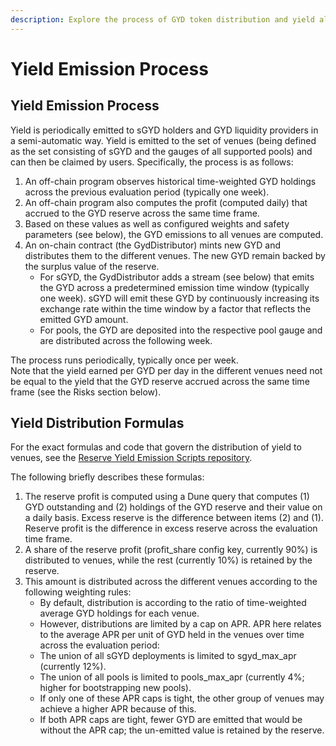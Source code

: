 ```yaml
---
description: Explore the process of GYD token distribution and yield allocation
---
```


# Yield Emission Process

## Yield Emission Process

Yield is periodically emitted to sGYD holders and GYD liquidity providers in a semi-automatic way. Yield is emitted to the set of venues (being defined as the set consisting of sGYD and the gauges of all supported pools) and can then be claimed by users. Specifically, the process is as follows:

1. An off-chain program observes historical time-weighted GYD holdings across the previous evaluation period (typically one week).
2. An off-chain program also computes the profit (computed daily) that accrued to the GYD reserve across the same time frame.
3. Based on these values as well as configured weights and safety parameters (see below), the GYD emissions to all venues are computed.
4. An on-chain contract (the GydDistributor) mints new GYD and distributes them to the different venues. The new GYD remain backed by the surplus value of the reserve.
   * For sGYD, the GydDistributor adds a stream (see below) that emits the GYD across a predetermined emission time window (typically one week). sGYD will emit these GYD by continuously increasing its exchange rate within the time window by a factor that reflects the emitted GYD amount.
   * For pools, the GYD are deposited into the respective pool gauge and are distributed across the following week.

The process runs periodically, typically once per week.\
Note that the yield earned per GYD per day in the different venues need not be equal to the yield that the GYD reserve accrued across the same time frame (see the Risks section below).

## Yield Distribution Formulas

For the exact formulas and code that govern the distribution of yield to venues, see the [Reserve Yield Emission Scripts repository](https://github.com/gyrostable/reserve-yield-emission-scripts).

The following briefly describes these formulas:

1. The reserve profit is computed using a Dune query that computes (1) GYD outstanding and (2) holdings of the GYD reserve and their value on a daily basis. Excess reserve is the difference between items (2) and (1). Reserve profit is the difference in excess reserve across the evaluation time frame.
2. A share of the reserve profit (profit\_share config key, currently 90%) is distributed to venues, while the rest (currently 10%) is retained by the reserve.
3. This amount is distributed across the different venues according to the following weighting rules:
   * By default, distribution is according to the ratio of time-weighted average GYD holdings for each venue.
   * However, distributions are limited by a cap on APR. APR here relates to the average APR per unit of GYD held in the venues over time across the evaluation period:
   * The union of all sGYD deployments is limited to sgyd\_max\_apr (currently 12%).
   * The union of all pools is limited to pools\_max\_apr (currently 4%; higher for bootstrapping new pools).
   * If only one of these APR caps is tight, the other group of venues may achieve a higher APR because of this.
   * If both APR caps are tight, fewer GYD are emitted that would be without the APR cap; the un-emitted value is retained by the reserve.
